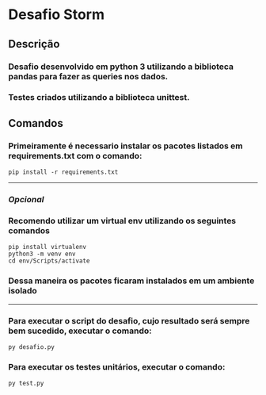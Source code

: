# Desafio Storm

## Descrição
### Desafio desenvolvido em python 3 utilizando a biblioteca pandas para fazer as queries nos dados.
### Testes criados utilizando a biblioteca unittest.

## Comandos
### Primeiramente é necessario instalar os pacotes listados em requirements.txt com o comando:
    pip install -r requirements.txt
---
### *Opcional*
### Recomendo utilizar um virtual env utilizando os seguintes comandos
    pip install virtualenv
    python3 -m venv env
    cd env/Scripts/activate
### Dessa maneira os pacotes ficaram instalados em um ambiente isolado
---

### Para executar o script do desafio, cujo resultado será sempre bem sucedido, executar o comando:
    py desafio.py
### Para executar os testes unitários, executar o comando:
    py test.py